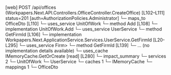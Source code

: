 [web] POST /api/offices  (Workpapers.Next.API.Controllers.OfficeController.CreateOffice)  [L102–L111] status=201 [auth=AuthorizationPolicies.Administrator]
  └─ maps_to OfficeDto [L110]
  └─ uses_service UnitOfWork
    └─ method Add [L108]
      └─ implementation UnitOfWork.Add
  └─ uses_service UserService
    └─ method GetFirmId [L106]
      └─ implementation Workpapers.Next.ApplicationService.Services.UserService.GetFirmId [L20-L295]
        └─ uses_service Firm>
          └─ method GetFirmId [L139]
            └─ ... (no implementation details available)
        └─ uses_cache IMemoryCache.GetOrCreate [read] [L280]
  └─ impact_summary
    └─ services 2
      └─ UnitOfWork
      └─ UserService
    └─ caches 1
      └─ IMemoryCache
    └─ mappings 1
      └─ OfficeDto

